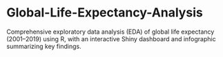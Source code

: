 # Global-Life-Expectancy-Analysis
Comprehensive exploratory data analysis (EDA) of global life expectancy (2001–2019) using R, with an interactive Shiny dashboard and infographic summarizing key findings.
